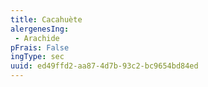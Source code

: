 ```yaml
---
title: Cacahuète
alergenesIng:
 - Arachide
pFrais: False
ingType: sec
uuid: ed49ffd2-aa87-4d7b-93c2-bc9654bd84ed
---
```

